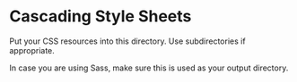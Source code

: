 Cascading Style Sheets
======================

Put your CSS resources into this directory. Use subdirectories if appropriate.

In case you are using Sass, make sure this is used as your output directory.